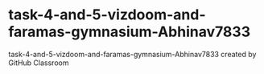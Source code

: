 # task-4-and-5-vizdoom-and-faramas-gymnasium-Abhinav7833
task-4-and-5-vizdoom-and-faramas-gymnasium-Abhinav7833 created by GitHub Classroom
